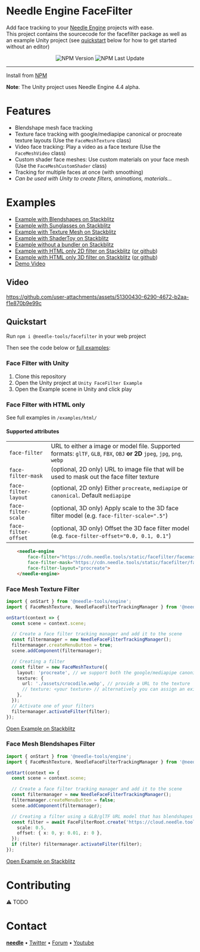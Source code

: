 # Needle Engine FaceFilter

Add face tracking to your [Needle Engine](https://needle.tools) projects with ease.  
This project contains the sourcecode for the facefilter package as well as an example Unity project (see [quickstart](#quickstart) below for how to get started without an editor)


<p align="center">
<img alt="NPM Version" src="https://img.shields.io/npm/v/@needle-tools/facefilter">
<img alt="NPM Last Update" src="https://img.shields.io/npm/last-update/@needle-tools/facefilter">
</p>



---

Install from [NPM](https://www.npmjs.com/package/@needle-tools/facefilter)  

**Note**: The Unity project uses Needle Engine 4.4 alpha.


# Features
- Blendshape mesh face tracking
- Texture face tracking with google/mediapipe canonical or procreate texture layouts (Use the `FaceMeshTexture` class)
- Video face tracking: Play a video as a face texture (Use the `FaceMeshVideo` class)
- Custom shader face meshes: Use custom materials on your face mesh (Use the `FaceMeshCustomShader` class)
- Tracking for multiple faces at once (with smoothing)
- *Can be used with Unity to create filters, animations, materials...*


# Examples
- [Example with Blendshapes on Stackblitz](https://stackblitz.com/edit/needle-engine-facefilter-blendshapes?file=src%2Fmain.ts)
- [Example with Sunglasses on Stackblitz](https://stackblitz.com/edit/needle-engine-facefilter-glasses?file=src%2Fmain.ts)
- [Example with Texture Mesh on Stackblitz](https://stackblitz.com/edit/needle-engine-facefilter)
- [Example with ShaderToy on Stackblitz](https://stackblitz.com/edit/needle-engine-shadertoy-facefilter)
- [Example without a bundler on Stackblitz](https://stackblitz.com/edit/needle-engine-facefilter-html?file=index.html)
- [Example with HTML only 2D filter on Stackblitz](https://stackblitz.com/edit/needle-engine-facefilter-html-only?file=index.html) ([or github](https://github.com/needle-engine/facefilter/blob/main/package/examples/html/index.html))
- [Example with HTML only 3D filter on Stackblitz](https://stackblitz.com/edit/needle-engine-facefilter-html-only-3d?file=index.html) ([or github](https://github.com/needle-engine/facefilter/blob/main/package/examples/html/model.html))
- [Demo Video](https://github.com/user-attachments/assets/51300430-6290-4672-b2aa-f1e870b9e99c)

## Video

https://github.com/user-attachments/assets/51300430-6290-4672-b2aa-f1e870b9e99c




## Quickstart

Run `npm i @needle-tools/facefilter` in your web project   

Then see the code below or [full examples](#examples):


### Face Filter with Unity
1) Clone this repository
2) Open the Unity project at `Unity FaceFilter Example`
3) Open the Example scene in Unity and click play


### Face Filter with HTML only

See full examples in `/examples/html/`   

#### Supported attributes

| | |
| -- | -- |
| `face-filter` | URL to either a image or model file. Supported formats: `glTF`, `GLB`, `FBX`, `OBJ` **or 2D** `jpeg`, `jpg`, `png`, `webp` |
| `face-filter-mask` | (optional, 2D only) URL to image file that will be used to mask out the face filter texture
| `face-filter-layout` | (optional, 2D only) Either `procreate`, `mediapipe` or `canonical`. Default `mediapipe`
| `face-filter-scale` | (optional, 3D only) Apply scale to the 3D face filter model (e.g. `face-filter-scale=".5"`)
| `face-filter-offset` | (optional, 3D only) Offset the 3D face filter model (e.g. `face-filter-offset="0.0, 0.1, 0.1"`)


```html
    <needle-engine
        face-filter="https://cdn.needle.tools/static/facefilter/facemask-template-procreate.webp"
        face-filter-mask="https://cdn.needle.tools/static/facefilter/facemask-occlusion-procreate.webp"
        face-filter-layout="procreate">
    </needle-engine>
```



### Face Mesh Texture Filter


```ts
import { onStart } from '@needle-tools/engine';
import { FaceMeshTexture, NeedleFaceFilterTrackingManager } from '@needle-tools/facefilter';

onStart(context => {
  const scene = context.scene;

  // Create a face filter tracking manager and add it to the scene
  const filtermanager = new NeedleFaceFilterTrackingManager();
  filtermanager.createMenuButton = true;
  scene.addComponent(filtermanager);

  // Creating a filter
  const filter = new FaceMeshTexture({
    layout: 'procreate', // we support both the google/mediapipe canonical layout and procreate/arkit layouts
    texture: {
      url: './assets/crocodile.webp', // provide a URL to the texture
      // texture: <your texture> // alternatively you can assign an existing texture directly
    },
  });
  // Activate one of your filters
  filtermanager.activateFilter(filter);
});
```
[Open Example on Stackblitz](https://stackblitz.com/edit/needle-engine-facefilter)



### Face Mesh Blendshapes Filter


```ts
import { onStart } from '@needle-tools/engine';
import { FaceMeshTexture, NeedleFaceFilterTrackingManager } from '@needle-tools/facefilter';

onStart(context => {
  const scene = context.scene;

  // Create a face filter tracking manager and add it to the scene
  const filtermanager = new NeedleFaceFilterTrackingManager();
  filtermanager.createMenuButton = false;
  scene.addComponent(filtermanager);

  // Creating a filter using a GLB/glTF URL model that has blendshapes
  const filter = await FaceFilterRoot.create('https://cloud.needle.tools/-/assets/Z23hmXBZWllze-ZWllze/file', {
    scale: 0.5,
    offset: { x: 0, y: 0.01, z: 0 },
  });
  if (filter) filtermanager.activateFilter(filter);
});
  ```
[Open Example on Stackblitz](https://stackblitz.com/edit/needle-engine-facefilter-blendshapes?file=src%2Fmain.ts)


# Contributing

⚠️ TODO


# Contact

<b>[needle](https://needle.tools)</b> •
[Twitter](https://twitter.com/NeedleTools) •
[Forum](https://forum.needle.tools) •
[Youtube](https://www.youtube.com/@needle-tools)
